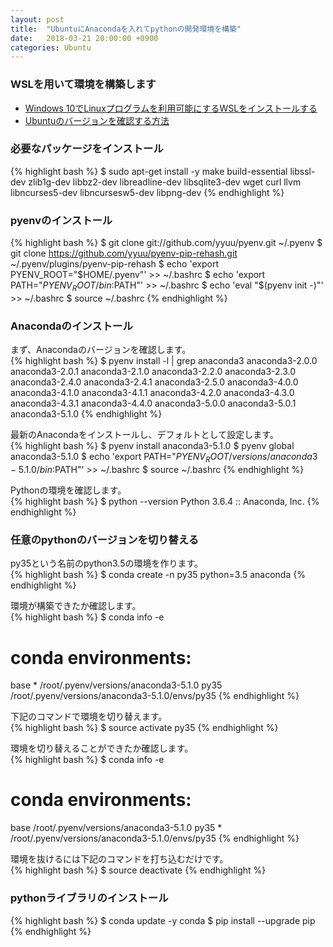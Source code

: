 ```yaml
---
layout: post
title:  "UbuntuにAnacondaを入れてpythonの開発環境を構築"
date:   2018-03-21 20:00:00 +0900
categories: Ubuntu
---
```


### WSLを用いて環境を構築します
- [Windows 10でLinuxプログラムを利用可能にするWSLをインストールする][lnk-01]
- [Ubuntuのバージョンを確認する方法][lnk-02]

### 必要なパッケージをインストール
{% highlight bash %}
$ sudo apt-get install -y make build-essential libssl-dev zlib1g-dev libbz2-dev libreadline-dev libsqlite3-dev wget curl llvm libncurses5-dev libncursesw5-dev libpng-dev
{% endhighlight %}

### pyenvのインストール
{% highlight bash %}
$ git clone git://github.com/yyuu/pyenv.git ~/.pyenv
$ git clone https://github.com/yyuu/pyenv-pip-rehash.git ~/.pyenv/plugins/pyenv-pip-rehash
$ echo 'export PYENV_ROOT="$HOME/.pyenv"' >> ~/.bashrc
$ echo 'export PATH="$PYENV_ROOT/bin:$PATH"' >> ~/.bashrc
$ echo 'eval "$(pyenv init -)"' >> ~/.bashrc
$ source ~/.bashrc
{% endhighlight %}

### Anacondaのインストール
まず、Anacondaのバージョンを確認します。  
{% highlight bash %}
$ pyenv install -l | grep anaconda3
  anaconda3-2.0.0
  anaconda3-2.0.1
  anaconda3-2.1.0
  anaconda3-2.2.0
  anaconda3-2.3.0
  anaconda3-2.4.0
  anaconda3-2.4.1
  anaconda3-2.5.0
  anaconda3-4.0.0
  anaconda3-4.1.0
  anaconda3-4.1.1
  anaconda3-4.2.0
  anaconda3-4.3.0
  anaconda3-4.3.1
  anaconda3-4.4.0
  anaconda3-5.0.0
  anaconda3-5.0.1
  anaconda3-5.1.0
{% endhighlight %}

最新のAnacondaをインストールし、デフォルトとして設定します。  
{% highlight bash %}
$ pyenv install anaconda3-5.1.0
$ pyenv global anaconda3-5.1.0
$ echo 'export PATH="$PYENV_ROOT/versions/anaconda3-5.1.0/bin:$PATH"' >> ~/.bashrc
$ source ~/.bashrc
{% endhighlight %}

Pythonの環境を確認します。  
{% highlight bash %}
$ python --version
Python 3.6.4 :: Anaconda, Inc.
{% endhighlight %}

### 任意のpythonのバージョンを切り替える
py35という名前のpython3.5の環境を作ります。  
{% highlight bash %}
$ conda create -n py35 python=3.5 anaconda
{% endhighlight %}

環境が構築できたか確認します。  
{% highlight bash %}
$ conda info -e
# conda environments:
base                  *  /root/.pyenv/versions/anaconda3-5.1.0
py35                     /root/.pyenv/versions/anaconda3-5.1.0/envs/py35
{% endhighlight %}

下記のコマンドで環境を切り替えます。  
{% highlight bash %}
$ source activate py35
{% endhighlight %}

環境を切り替えることができたか確認します。  
{% highlight bash %}
$ conda info -e
# conda environments: 
base                     /root/.pyenv/versions/anaconda3-5.1.0
py35                  *  /root/.pyenv/versions/anaconda3-5.1.0/envs/py35
{% endhighlight %}

環境を抜けるには下記のコマンドを打ち込むだけです。  
{% highlight bash %}
$ source deactivate
{% endhighlight %}

### pythonライブラリのインストール
{% highlight bash %}
$ conda update -y conda
$ pip install --upgrade pip
{% endhighlight %}

[lnk-01]: http://www.atmarkit.co.jp/ait/articles/1608/08/news039.html
[lnk-02]: {{site.baseurl}}/ubuntu/2018/03/12/Ubuntu_check_Version.html
